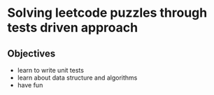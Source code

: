 # Solving leetcode puzzles through tests driven approach

## Objectives

- learn to write unit tests
- learn about data structure and algorithms
- have fun
